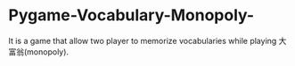 # Pygame-Vocabulary-Monopoly-
It is a game that allow two player to memorize vocabularies while playing 大富翁(monopoly).
